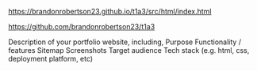 https://brandonrobertson23.github.io/t1a3/src/html/index.html

https://github.com/brandonrobertson23/t1a3

Description of your portfolio website, including,
    Purpose
    Functionality / features
    Sitemap
    Screenshots
    Target audience
    Tech stack (e.g. html, css, deployment platform, etc)

